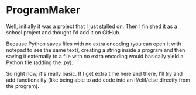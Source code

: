 # ProgramMaker

Well, initially it was a project that I just stalled on.
Then I finished it as a school project and thought I'd add it on GitHub.

Because Python saves files with no extra encoding (you can open it with notepad to see the same text), creating a string inside a program and then saving it externally to a file with no extra encoding would basically yield a Python file (adding the .py).

So right now, it's really basic. If I get extra time here and there, I'll try and add functionality (like being able to add code into an if/elif/else directly from the program).
